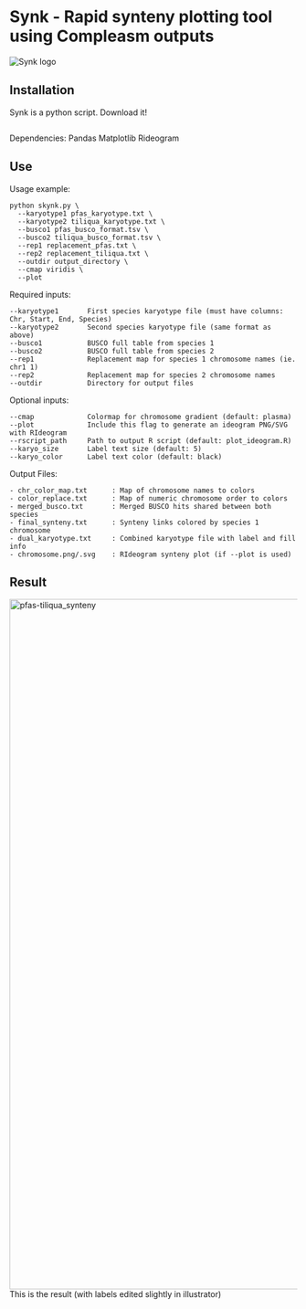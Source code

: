 # Synk - Rapid synteny plotting tool using Compleasm outputs
![Synk logo](https://github.com/user-attachments/assets/e3af80d2-1236-4655-88d8-c4b27855fba0)

## Installation
Synk is a python script. Download it!
```
```
Dependencies:
  Pandas
  Matplotlib
  Rideogram
  
## Use

Usage example:
```
python skynk.py \
  --karyotype1 pfas_karyotype.txt \
  --karyotype2 tiliqua_karyotype.txt \
  --busco1 pfas_busco_format.tsv \
  --busco2 tiliqua_busco_format.tsv \
  --rep1 replacement_pfas.txt \
  --rep2 replacement_tiliqua.txt \
  --outdir output_directory \
  --cmap viridis \
  --plot
```

Required inputs:
```
--karyotype1       First species karyotype file (must have columns: Chr, Start, End, Species)
--karyotype2       Second species karyotype file (same format as above)
--busco1           BUSCO full table from species 1
--busco2           BUSCO full table from species 2
--rep1             Replacement map for species 1 chromosome names (ie. chr1	1)
--rep2             Replacement map for species 2 chromosome names
--outdir           Directory for output files
```

Optional inputs:
```
--cmap             Colormap for chromosome gradient (default: plasma)
--plot             Include this flag to generate an ideogram PNG/SVG with RIdeogram
--rscript_path     Path to output R script (default: plot_ideogram.R)
--karyo_size       Label text size (default: 5)
--karyo_color      Label text color (default: black)
```

Output Files:
```
- chr_color_map.txt      : Map of chromosome names to colors
- color_replace.txt      : Map of numeric chromosome order to colors
- merged_busco.txt       : Merged BUSCO hits shared between both species
- final_synteny.txt      : Synteny links colored by species 1 chromosome
- dual_karyotype.txt     : Combined karyotype file with label and fill info
- chromosome.png/.svg    : RIdeogram synteny plot (if --plot is used)
```

## Result
<img width="1209" alt="pfas-tiliqua_synteny" src="https://github.com/user-attachments/assets/2d7e9f15-501e-4991-a400-17588c6a1cca" />
This is the result (with labels edited slightly in illustrator)

